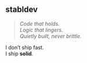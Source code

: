 ## stabldev

> _Code that holds.  
> Logic that lingers.  
> Quietly built, never brittle._

I don’t ship fast.  
I ship **solid**.
